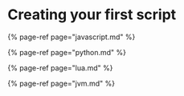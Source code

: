 # Creating your first script

{% page-ref page="javascript.md" %}

{% page-ref page="python.md" %}

{% page-ref page="lua.md" %}

{% page-ref page="jvm.md" %}

